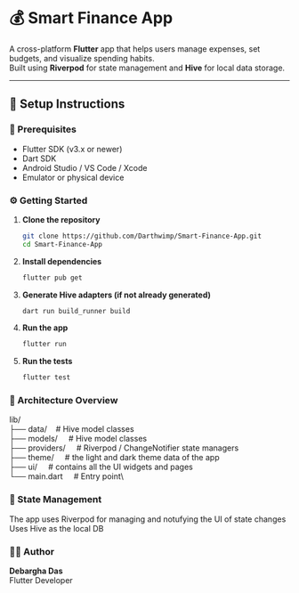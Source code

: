 # 💰 Smart Finance App

A cross-platform **Flutter** app that helps users manage expenses, set budgets, and visualize spending habits.  
Built using **Riverpod** for state management and **Hive** for local data storage.

---

## 🚀 Setup Instructions

### 🧩 Prerequisites
- Flutter SDK (v3.x or newer)
- Dart SDK
- Android Studio / VS Code / Xcode
- Emulator or physical device

### ⚙️ Getting Started

1. **Clone the repository**
   ```bash
   git clone https://github.com/Darthwimp/Smart-Finance-App.git
   cd Smart-Finance-App
2. **Install dependencies**
   ```bash
   flutter pub get
3. **Generate Hive adapters (if not already generated)**
   ```bash
   dart run build_runner build
4. **Run the app**
   ```bash
   flutter run
5. **Run the tests**
   ```bash
   flutter test

### 🧱 Architecture Overview
lib/\
├── data/         &nbsp;&nbsp;        # Hive model classes\
├── models/         &nbsp;   &nbsp;  # Hive model classes\
├── providers/     &nbsp;     &nbsp;      # Riverpod / ChangeNotifier state managers\
├── theme/          &nbsp;   &nbsp;     # the light and dark theme data of the app\
├── ui/            &nbsp;   &nbsp;   # contains all the UI widgets and pages\
└── main.dart        &nbsp;   &nbsp;    # Entry point\

### 🧩 State Management
The app uses Riverpod for managing and notufying the UI of state changes\
Uses Hive as the local DB

### 🧑‍💻 Author
**Debargha Das**\
Flutter Developer
